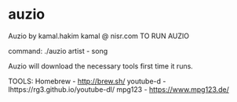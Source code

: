 # auzio

Auzio by kamal.hakim
kamal @ nisr.com
TO RUN AUZIO

command: ./auzio artist - song

Auzio will download the necessary tools first time it runs.


TOOLS:
Homebrew - http://brew.sh/
youtube-d - lhttps://rg3.github.io/youtube-dl/
mpg123 - https://www.mpg123.de/

